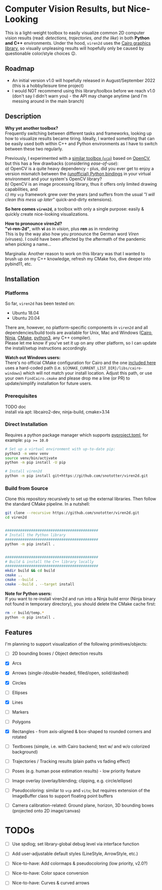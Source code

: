 # Computer Vision Results, but Nice-Looking
This is a light-weight toolbox to easily visualize common 2D computer vision results (read: *detections, trajectories, and the like*) in both __Python and C++__ environments.
Under the hood, `viren2d` uses the [Cairo graphics library](https://www.cairographics.org/), so visually unpleasing results will hopefully only be caused by questionable color/style choices :wink:.


## Roadmap
* An initial version v1.0 will hopefully released in August/September 2022 (this is a hobby/leisure time project)
* I would NOT recommend using this library/toolbox before we reach v1.0 (don't say I didn't warn you) - the API may change anytime (and I'm messing around in the main branch)


## Description
**Why yet another toolbox?**  
Frequently switching between different tasks and frameworks, looking up how to visualize results became tiring.
Ideally, I wanted something that can be easily used both within C++ and Python environments as I have to switch between these two regularly.

Previously, I experimented with a [similar toolbox (`vcp`)](https://github.com/snototter/vitocpp/) based on [OpenCV](https://github.com/opencv/opencv), but this has a few drawbacks (considering *ease-of-use*):  
*a)* OpenCV is a quite heavy dependency - plus, did you ever get to enjoy a version mismatch between the [(unofficial) Python bindings](https://pypi.org/project/opencv-python/) in your virtual environment and your system's OpenCV library?  
*b)* OpenCV is an image processing library, thus it offers only limited drawing capabilities, and  
*c)* my `vcp` framework grew over the years (and suffers from the usual *"I will clean this mess up later"* quick-and-dirty extensions).

**So here comes `viren2d`**, a toolbox with only a single purpose: easily & quickly create nice-looking visualizations.

**How to pronounce viren2d?**  
**"vi-ren-2d"**, with **vi** as in *vision*, plus **ren** as in *rendering*  
This is by the way also how you pronounce the German word *Viren* (viruses). I could have been affected by the aftermath of the pandemic when picking a name...

Marginalia: Another reason to work on this library was that I wanted to brush up on my C++ knowledge, refresh my CMake foo, dive deeper into pybind11, etc.

## Installation
### Platforms
So far, `viren2d` has been tested on:  
* Ubuntu 18.04
* Ubuntu 20.04

There are, however, no platform-specific components in `viren2d` and all dependencies/build tools are available for Unix, Mac and Windows ([Cairo](https://www.cairographics.org/download/), [Ninja](https://ninja-build.org/), [CMake](https://cmake.org/), [python3](https://www.python.org/downloads/), any C++ compiler).  
Please let me know if you've set it up on any other platform, so I can update the install/setup instructions accordingly.  

**Watch out Windows users:**  
There's no official CMake configuration for Cairo and the one [included here](./cmake/FindCairo.cmake) uses a hard-coded path (i.e. `${CMAKE_CURRENT_LIST_DIR}/libs/cairo-windows`) which will not match your install location. Adjust this path, or use your own `FindCairo.cmake` and please drop me a line (or PR) to update/simplify installation for future users.


### Prerequisites
TODO doc  
install via apt: libcairo2-dev, ninja-build, cmake>3.14


### Direct Installation
Requires a python package manager which supports [pyproject.toml](https://peps.python.org/pep-0518/), for example: `pip >= 10.0`
 ```bash
 # Set up a virtual environment with up-to-date pip:
 python3 -m venv venv
 source venv/bin/activate
 python -m pip install -U pip
 
 # Install viren2d
 python -m pip install git+https://github.com/snototter/viren2d.git
 ```


### Build from Source
Clone this repository recursively to set up the external libraries. Then follow the standard CMake pipeline. In a nutshell:
```bash
git clone --recursive https://github.com/snototter/viren2d.git
cd viren2d


###########################################
# Install the Python library
###########################################
python -m pip install .


###########################################
# Build & install the C++ library locally
###########################################
mkdir build && cd build
cmake ..
cmake --build .
cmake --build . --target install
```

**Note for Python users:**  
If you want to re-install viren2d and run into a Ninja build error (Ninja binary not found in temporary directory), you should delete the CMake cache first:
```bash
rm -r build/temp.*
python -m pip install .
```


## Features
I'm planning to support visualization of the following primitives/objects:
* [ ] 2D bounding boxes / Object detection results
* [x] Arcs
* [x] Arrows (single-/double-headed, filled/open, solid/dashed)
* [x] Circles
* [ ] Ellipses
* [x] Lines
* [ ] Markers
* [ ] Polygons
* [x] Rectangles - from axis-aligned & box-shaped to rounded corners and rotated
* [ ] Textboxes (simple, i.e. with Cairo backend; text w/ and w/o colorized background)
* [ ] Trajectories / Tracking results (plain paths vs fading effect)
* [ ] Poses (e.g. human pose estimation results) - low priority feature
* [ ] Image overlay (overlay/blending; clipping, e.g. circle/ellipse)
* [ ] Pseudocoloring: similar to `vcp` and `vito`; but requires extension of the ImageBuffer class to support floating point buffers
* [ ] Camera calibration-related: Ground plane, horizon, 3D bounding boxes (projected onto 2D image/canvas)


# TODOs
* [ ] Use spdlog; set library-global debug level via interface function
* [ ] Add user-adjustable default styles (LineStyle, ArrowStyle, etc.)
* [ ] Nice-to-have: Add colormaps & pseudocoloring (low priority, v2.0?)
* [ ] Nice-to-have: Color space conversion
* [ ] Nice-to-have: Curves & curved arrows


